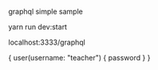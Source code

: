 graphql simple sample

yarn run dev:start

localhost:3333/graphql

{
  user(username: "teacher") {
    password
  }
}
